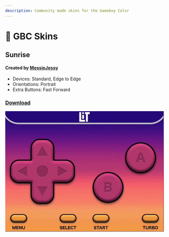 ```yaml
---
description: Community made skins for the Gameboy Color
---
```


# 🎰 GBC Skins

## Sunrise

#### Created by [MessieJessy](https://discordapp.com/users/822355282646138920)

* Devices: Standard, Edge to Edge
* Orientations: Portrait
* Extra Buttons: Fast Forward

### [Download](../../Skins/Hosted/GBC/Sunrise/skin.deltaskin)

![](../../Skins/Hosted/GBC/Sunrise/image.png)

